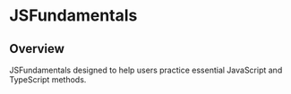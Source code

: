 # JSFundamentals

## Overview

JSFundamentals designed to help users practice essential JavaScript and TypeScript methods.
